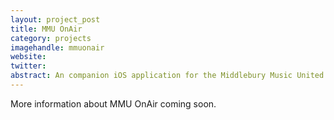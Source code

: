 ```yaml
---
layout: project_post
title: MMU OnAir
category: projects
imagehandle: mmuonair
website:
twitter:
abstract: An companion iOS application for the Middlebury Music United social network.
---
```


More information about MMU OnAir coming soon.